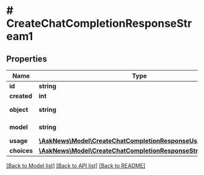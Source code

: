 # # CreateChatCompletionResponseStream1

## Properties

Name | Type | Description | Notes
------------ | ------------- | ------------- | -------------
**id** | **string** |  |
**created** | **int** |  |
**object** | **string** |  | [optional] [default to 'chat.completion.chunk']
**model** | **string** |  | [optional] [default to 'gpt-3.5-turbo-16k']
**usage** | [**\AskNews\Model\CreateChatCompletionResponseUsage1**](CreateChatCompletionResponseUsage1.md) |  |
**choices** | [**\AskNews\Model\CreateChatCompletionResponseStreamChoice1[]**](CreateChatCompletionResponseStreamChoice1.md) |  |

[[Back to Model list]](../../README.md#models) [[Back to API list]](../../README.md#endpoints) [[Back to README]](../../README.md)
